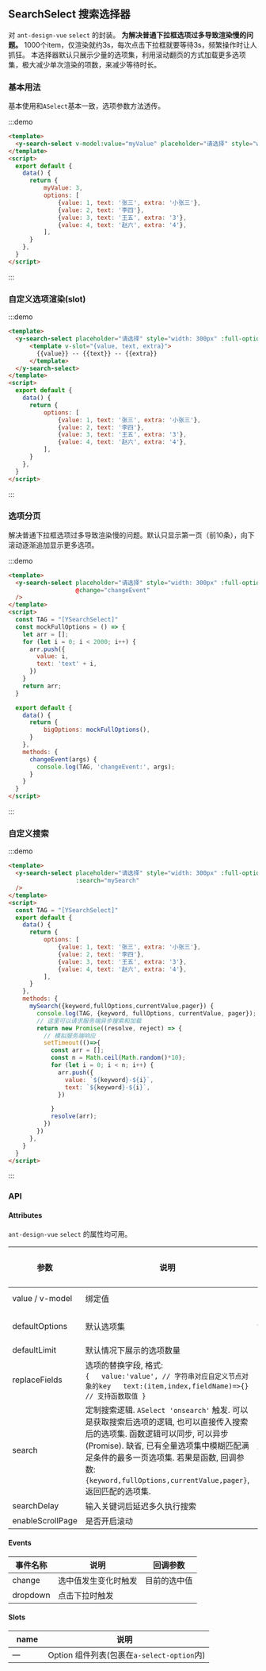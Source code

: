 ## SearchSelect 搜索选择器

对 `ant-design-vue` `select` 的封装。
**为解决普通下拉框选项过多导致渲染慢的问题。**
1000个item，仅渲染就约3s，每次点击下拉框就要等待3s，频繁操作时让人抓狂。
本选择器默认只展示少量的选项集，利用滚动翻页的方式加载更多选项集，极大减少单次渲染的项数，来减少等待时长。

### 基本用法

基本使用和`ASelect`基本一致，选项参数方法透传。

:::demo
```html
<template>
  <y-search-select v-model:value="myValue" placeholder="请选择" style="width: 300px" :full-options="options" />
</template>
<script>
  export default {
    data() {
      return {
          myValue: 3,
          options: [
              {value: 1, text: '张三', extra: '小张三'},
              {value: 2, text: '李四'},
              {value: 3, text: '王五', extra: '3'},
              {value: 4, text: '赵六', extra: '4'},
          ],
      }
    },
  }
</script>
```
:::


### 自定义选项渲染(slot)

:::demo
```html
<template>
  <y-search-select placeholder="请选择" style="width: 300px" :full-options="options">
      <template v-slot="{value, text, extra}">
        {{value}} -- {{text}} -- {{extra}}
      </template>
  </y-search-select>
</template>
<script>
  export default {
    data() {
      return {
          options: [
              {value: 1, text: '张三', extra: '小张三'},
              {value: 2, text: '李四'},
              {value: 3, text: '王五', extra: '3'},
              {value: 4, text: '赵六', extra: '4'},
          ],
      }
    },
  }
</script>
```
:::


### 选项分页

解决普通下拉框选项过多导致渲染慢的问题。默认只显示第一页（前10条），向下滚动逐渐追加显示更多选项。

:::demo
```html
<template>
  <y-search-select placeholder="请选择" style="width: 300px" :full-options="bigOptions"
                   @change="changeEvent"
  />
</template>
<script>
  const TAG = "[YSearchSelect]"
  const mockFullOptions = () => {
    let arr = [];
    for (let i = 0; i < 2000; i++) {
      arr.push({
        value: i,
        text: 'text' + i,
      })
    }
    return arr;
  }

  export default {
    data() {
      return {
          bigOptions: mockFullOptions(),
      }
    },
    methods: {
      changeEvent(args) {
        console.log(TAG, 'changeEvent:', args);
      }
    }
  }
</script>
```
:::


### 自定义搜索

:::demo
```html
<template>
  <y-search-select placeholder="请选择" style="width: 300px" :full-options="options"
                   :search="mySearch"
  />
</template>
<script>
  const TAG = "[YSearchSelect]"
  export default {
    data() {
      return {
          options: [
              {value: 1, text: '张三', extra: '小张三'},
              {value: 2, text: '李四'},
              {value: 3, text: '王五', extra: '3'},
              {value: 4, text: '赵六', extra: '4'},
          ],
      }
    },
    methods: {
      mySearch({keyword,fullOptions,currentValue,pager}) {
        console.log(TAG, {keyword, fullOptions, currentValue, pager});
        // 这里可以请求服务端异步搜索和加载
        return new Promise((resolve, reject) => {
          // 模拟服务端响应
          setTimeout(()=>{
            const arr = [];
            const n = Math.ceil(Math.random()*10);
            for (let i = 0; i < n; i++) {
              arr.push({
                value: `${keyword}-${i}`,
                text: `${keyword}-${i}`,
              })

            }
            resolve(arr);
          })
        })
      },
    }
  }
</script>
```
:::

### API

#### Attributes

`ant-design-vue` `select` 的属性均可用。

| 参数      | 说明          | 类型      | 可选值                           | 默认值  |
|---------- |-------------- |---------- |--------------------------------  |-------- |
| value / v-model | 绑定值 | boolean / string / number | — | — |
| defaultOptions | 默认选项集 | array / function(fullOptions: array) | true |  |
| defaultLimit | 默认情况下展示的选项数量 | number | 10 |  |
| replaceFields | 选项的替换字段, 格式:<br />```{   value:'value', // 字符串对应自定义节点对象的key   text:(item,index,fieldName)=>{}  // 支持函数取值 }``` | object |  | value,text,extra |
| search | 定制搜索逻辑. `ASelect 'onsearch'` 触发. 可以是获取搜索后选项的逻辑, 也可以直接传入搜索后的选项集. 函数逻辑可以同步, 可以异步(Promise). 缺省, 已有全量选项集中模糊匹配满足条件的最多一页选项集. 若果是函数, 回调参数: `{keyword,fullOptions,currentValue,pager}`, 返回匹配的选项集. | function / array |  |  |
| searchDelay | 输入关键词后延迟多久执行搜索 | number |  | 500 |
| enableScrollPage | 是否开启滚动 | boolean |  | true |


#### Events
| 事件名称 | 说明 | 回调参数 |
|---------|---------|---------|
| change | 选中值发生变化时触发 | 目前的选中值 |
| dropdown | 点击下拉时触发 |  |


#### Slots
|   name  | 说明     |
|---------|---------|
|    —    | Option 组件列表(包裹在`a-select-option`内) |





